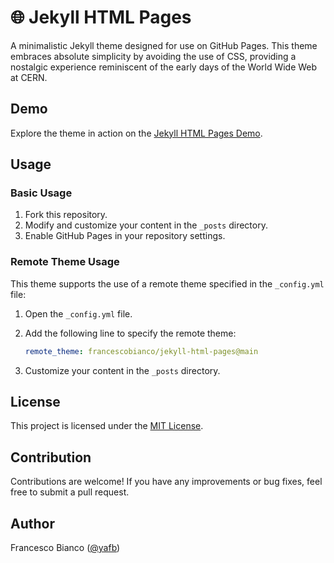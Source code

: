 # 🌐 Jekyll HTML Pages

A minimalistic Jekyll theme designed for use on GitHub Pages. This theme embraces absolute simplicity by avoiding the use of CSS, providing a nostalgic experience reminiscent of the early days of the World Wide Web at CERN.

## Demo

Explore the theme in action on the [Jekyll HTML Pages Demo](https://yafb.net/jekyll-html-pages).

## Usage

### Basic Usage

1. Fork this repository.
2. Modify and customize your content in the `_posts` directory.
3. Enable GitHub Pages in your repository settings.

### Remote Theme Usage

This theme supports the use of a remote theme specified in the `_config.yml` file:

1. Open the `_config.yml` file.
2. Add the following line to specify the remote theme:

    ```yaml
    remote_theme: francescobianco/jekyll-html-pages@main
    ```

3. Customize your content in the `_posts` directory.

## License

This project is licensed under the [MIT License](LICENSE).

## Contribution

Contributions are welcome! If you have any improvements or bug fixes, feel free to submit a pull request.

## Author

Francesco Bianco ([@yafb](https://www.linkedin.com/in/yafb/))
